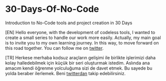 # 30-Days-Of-No-Code
Introduction to No-Code tools and project creation in 30 Days

[EN] 
Hello everyone, with the development of codeless tools, I wanted to create a small series to handle our work more easily. Actually, my main goal is to invite you to my own learning journey. In this way, to move forward on this road together. You can follow me on [twitter](twitter.com/grayspep).

[TR]
Herkese merhaba kodsuz araçların gelişimi ile birlikte işlerimizi daha kolay halledebilmek için küçük bir seri oluşturmak istedim. Aslında ana amacım kendi öğrenme yolculuğuma sizi de davet etmek. Bu sayede bu yolda beraber ilerlemek. Beni [twitterdan](twitter.com/grayspep) takip edebilirsiniz. 


